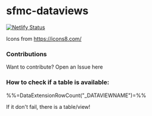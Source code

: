 # sfmc-dataviews

[![Netlify Status](https://api.netlify.com/api/v1/badges/a5d6b566-6005-4f9b-83c6-1b6bb902ee43/deploy-status)](https://app.netlify.com/sites/sfmc-dataviews/deploys)



Icons from https://icons8.com/





### Contributions

Want to contribute? Open an Issue here


### How to check if a table is available:

%%=DataExtensionRowCount("_DATAVIEWNAME")=%%

If it don't fail, there is a table/view!